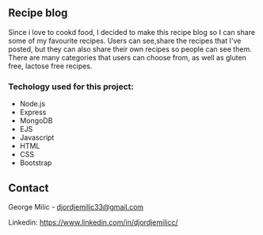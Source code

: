 

<!-- ABOUT THE PROJECT -->
## Recipe blog 

Since i love to cookd food, I decided to make this recipe blog so I can share some of my favourite recipes.
Users can see,share the recipes that I've posted, but they can also share their own recipes so people can see them.
There are many categories that users can choose from, as well as gluten free, lactose free recipes.




### Techology used for this project:


* Node.js
* Express 
* MongoDB 
* EJS
* Javascript
* HTML
* CSS
* Bootstrap




<!-- CONTACT -->
## Contact

George Milic -  djordjemilic33@gmail.com

Linkedin: https://www.linkedin.com/in/djordjemilicc/

